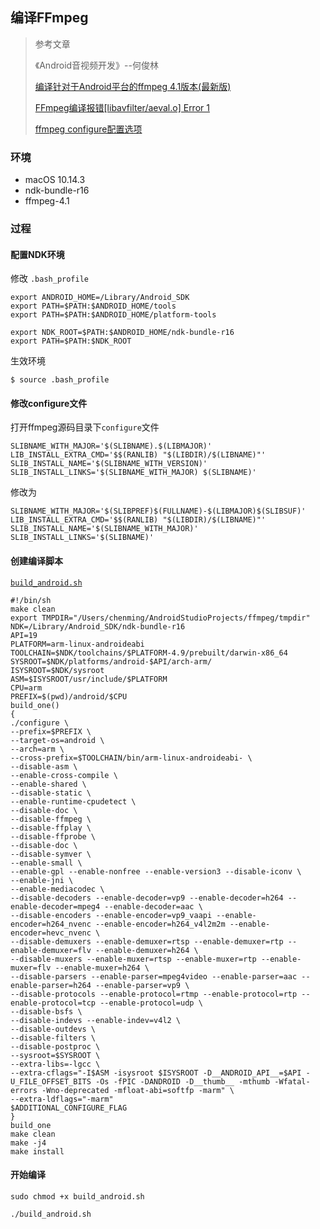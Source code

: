 

## 编译FFmpeg

> 参考文章
>
> 《Android音视频开发》--何俊林
>
> [编译针对于Android平台的ffmpeg 4.1版本(最新版)](https://blog.csdn.net/qq_34902522/article/details/87879145)
>
> [FFmpeg编译报错[libavfilter/aeval.o] Error 1](https://www.jianshu.com/p/e8c6c634bcf5)
>
> [ffmpeg configure配置选项](https://blog.csdn.net/momo0853/article/details/78043903)

### 环境

* macOS 10.14.3
* ndk-bundle-r16
* ffmpeg-4.1

### 过程

#### 配置NDK环境

修改 `.bash_profile`

```
export ANDROID_HOME=/Library/Android_SDK
export PATH=$PATH:$ANDROID_HOME/tools
export PATH=$PATH:$ANDROID_HOME/platform-tools

export NDK_ROOT=$PATH:$ANDROID_HOME/ndk-bundle-r16
export PATH=$PATH:$NDK_ROOT
```

生效环境

```
$ source .bash_profile 
```

#### 修改configure文件

打开ffmpeg源码目录下`configure`文件

```
SLIBNAME_WITH_MAJOR='$(SLIBNAME).$(LIBMAJOR)'
LIB_INSTALL_EXTRA_CMD='$$(RANLIB) "$(LIBDIR)/$(LIBNAME)"'
SLIB_INSTALL_NAME='$(SLIBNAME_WITH_VERSION)'
SLIB_INSTALL_LINKS='$(SLIBNAME_WITH_MAJOR) $(SLIBNAME)'
```

修改为

```
SLIBNAME_WITH_MAJOR='$(SLIBPREF)$(FULLNAME)-$(LIBMAJOR)$(SLIBSUF)'
LIB_INSTALL_EXTRA_CMD='$$(RANLIB) "$(LIBDIR)/$(LIBNAME)"'
SLIB_INSTALL_NAME='$(SLIBNAME_WITH_MAJOR)'
SLIB_INSTALL_LINKS='$(SLIBNAME)'
```

#### 创建编译脚本

[`build_android.sh`](https://github.com/lichenming0516/Learn_AV/blob/master/doc/build_android.sh)

```
#!/bin/sh
make clean
export TMPDIR="/Users/chenming/AndroidStudioProjects/ffmpeg/tmpdir"
NDK=/Library/Android_SDK/ndk-bundle-r16
API=19
PLATFORM=arm-linux-androideabi
TOOLCHAIN=$NDK/toolchains/$PLATFORM-4.9/prebuilt/darwin-x86_64
SYSROOT=$NDK/platforms/android-$API/arch-arm/
ISYSROOT=$NDK/sysroot
ASM=$ISYSROOT/usr/include/$PLATFORM
CPU=arm
PREFIX=$(pwd)/android/$CPU
build_one()
{
./configure \
--prefix=$PREFIX \
--target-os=android \
--arch=arm \
--cross-prefix=$TOOLCHAIN/bin/arm-linux-androideabi- \
--disable-asm \
--enable-cross-compile \
--enable-shared \
--disable-static \
--enable-runtime-cpudetect \
--disable-doc \
--disable-ffmpeg \
--disable-ffplay \
--disable-ffprobe \
--disable-doc \
--disable-symver \
--enable-small \
--enable-gpl --enable-nonfree --enable-version3 --disable-iconv \
--enable-jni \
--enable-mediacodec \
--disable-decoders --enable-decoder=vp9 --enable-decoder=h264 --enable-decoder=mpeg4 --enable-decoder=aac \
--disable-encoders --enable-encoder=vp9_vaapi --enable-encoder=h264_nvenc --enable-encoder=h264_v4l2m2m --enable-encoder=hevc_nvenc \
--disable-demuxers --enable-demuxer=rtsp --enable-demuxer=rtp --enable-demuxer=flv --enable-demuxer=h264 \
--disable-muxers --enable-muxer=rtsp --enable-muxer=rtp --enable-muxer=flv --enable-muxer=h264 \
--disable-parsers --enable-parser=mpeg4video --enable-parser=aac --enable-parser=h264 --enable-parser=vp9 \
--disable-protocols --enable-protocol=rtmp --enable-protocol=rtp --enable-protocol=tcp --enable-protocol=udp \
--disable-bsfs \
--disable-indevs --enable-indev=v4l2 \
--disable-outdevs \
--disable-filters \
--disable-postproc \
--sysroot=$SYSROOT \
--extra-libs=-lgcc \
--extra-cflags="-I$ASM -isysroot $ISYSROOT -D__ANDROID_API__=$API -U_FILE_OFFSET_BITS -Os -fPIC -DANDROID -D__thumb__ -mthumb -Wfatal-errors -Wno-deprecated -mfloat-abi=softfp -marm" \
--extra-ldflags="-marm"
$ADDITIONAL_CONFIGURE_FLAG
}
build_one
make clean
make -j4
make install
```

#### 开始编译

```
sudo chmod +x build_android.sh

./build_android.sh
```

